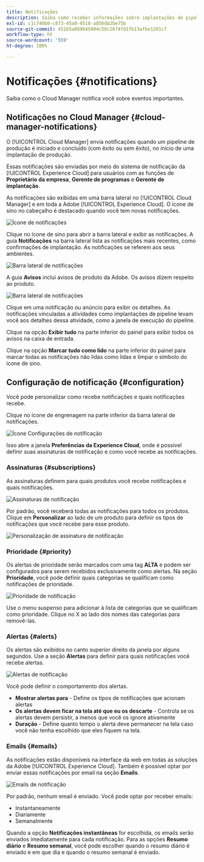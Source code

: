 ```yaml
---
title: Notificações
description: Saiba como receber informações sobre implantações de pipeline usando o sistema de notificação da Adobe Experience Cloud.
exl-id: c1c740b0-c873-45a8-9518-a856db2be75b
source-git-commit: 451b5a089645004c58c2674fd1fb13afbe1201cf
workflow-type: ht
source-wordcount: '559'
ht-degree: 100%

---
```



# Notificações {#notifications}

Saiba como o Cloud Manager notifica você sobre eventos importantes.

## Notificações no Cloud Manager {#cloud-manager-notifications}

O [!UICONTROL Cloud Manager] envia notificações quando um pipeline de produção é iniciado e concluído (com êxito ou sem êxito), no início de uma implantação de produção.

Essas notificações são enviadas por meio do sistema de notificação da [!UICONTROL Experience Cloud] para usuários com as funções de **Proprietário da empresa**, **Gerente de programas** e **Gerente de implantação**.

As notificações são exibidas em uma barra lateral no [!UICONTROL Cloud Manager] e em toda a Adobe [!UICONTROL Experience Cloud]. O ícone de sino no cabeçalho é destacado quando você tem novas notificações.

![Ícone de notificações](assets/notifications-bell-badged.png)

Clique no ícone de sino para abrir a barra lateral e exibir as notificações. A guia **Notificações** na barra lateral lista as notificações mais recentes, como confirmações de implantação. As notificações se referem aos seus ambientes.

![Barra lateral de notificações](assets/notifications-activities.png)

A guia **Avisos** inclui avisos de produto da Adobe. Os avisos dizem respeito ao produto.

![Barra lateral de notificações](assets/notificaitons-announcements.png)

Clique em uma notificação ou anúncio para exibir os detalhes. As notificações vinculadas a atividades como implantações de pipeline levam você aos detalhes dessa atividade, como a janela de execução do pipeline.

Clique na opção **Exibir tudo** na parte inferior do painel para exibir todos os avisos na caixa de entrada.

Clique na opção **Marcar tudo como lido** na parte inferior do painel para marcar todas as notificações não lidas como lidas e limpar o símbolo do ícone de sino.

## Configuração de notificação {#configuration}

Você pode personalizar como recebe notificações e quais notificações recebe.

Clique no ícone de engrenagem na parte inferior da barra lateral de notificações.

![Ícone Configurações de notificação](assets/notifications-configuration.png)

Isso abre a janela **Preferências da Experience Cloud**, onde é possível definir suas assinaturas de notificação e como você recebe as notificações.

### Assinaturas {#subscriptions}

As assinaturas definem para quais produtos você recebe notificações e quais notificações.

![Assinaturas de notificação](assets/notifications-subscriptions.png)

Por padrão, você receberá todas as notificações para todos os produtos. Clique em **Personalizar** ao lado de um produto para definir os tipos de notificações que você recebe para esse produto.

![Personalização de assinatura de notificação](assets/notifications-subscriptions-customize.png)

### Prioridade {#priority}

Os alertas de prioridade serão marcados com uma tag **ALTA** e podem ser configurados para serem recebidos exclusivamente como alertas. Na seção **Prioridade**, você pode definir quais categorias se qualificam como notificações de prioridade.

![Prioridade de notificação](assets/notifications-priority.png)

Use o menu suspenso para adicionar à lista de categorias que se qualificam como prioridade. Clique no X ao lado dos nomes das categorias para removê-las.

### Alertas {#alerts}

Os alertas são exibidos no canto superior direito da janela por alguns segundos. Use a seção **Alertas** para definir para quais notificações você recebe alertas.

![Alertas de notificação](assets/notifications-alerts.png)

Você pode definir o comportamento dos alertas.

* **Mostrar alertas para** - Define os tipos de notificações que acionam alertas
* **Os alertas devem ficar na tela até que eu os descarte** - Controla se os alertas devem persistir, a menos que você os ignore ativamente
* **Duração** - Define quanto tempo o alerta deve permanecer na tela caso você não tenha escolhido que eles fiquem na tela.

### Emails {#emails}

As notificações estão disponíveis na interface da web em todas as soluções da Adobe [!UICONTROL Experience Cloud]. Também é possível optar por enviar essas notificações por email na seção **Emails**.

![Emails de notificação](assets/notifications-emails.png)

Por padrão, nenhum email é enviado. Você pode optar por receber emails:

* Instantaneamente
* Diariamente
* Semanalmente

Quando a opção **Notificações instantâneas** for escolhida, os emails serão enviados imediatamente para cada notificação. Para as opções **Resumo diário** e **Resumo semanal**, você pode escolher quando o resumo diário é enviado e em que dia e quando o resumo semanal é enviado.